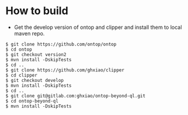 How to build
==============

- Get the develop version of ontop and clipper and install them to local maven repo.

```
$ git clone https://github.com/ontop/ontop
$ cd ontop
$ git checkout version2
$ mvn install -DskipTests
$ cd ..
$ git clone https://github.com/ghxiao/clipper
$ cd clipper
$ git checkout develop
$ mvn install -DskipTests
$ cd ..
$ git clone git@gitlab.com:ghxiao/ontop-beyond-ql.git
$ cd ontop-beyond-ql
$ mvn install -DskipTests
```

 



